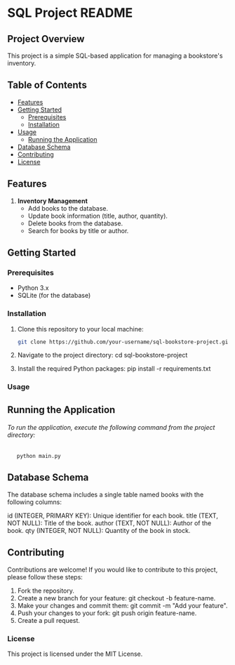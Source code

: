 # SQL Project README

## Project Overview

This project is a simple SQL-based application for managing a bookstore's inventory.

## Table of Contents

- [Features](#features)
- [Getting Started](#getting-started)
  - [Prerequisites](#prerequisites)
  - [Installation](#installation)
- [Usage](#usage)
  - [Running the Application](#running-the-application)
- [Database Schema](#database-schema)
- [Contributing](#contributing)
- [License](#license)

## Features

1. **Inventory Management**
   - Add books to the database.
   - Update book information (title, author, quantity).
   - Delete books from the database.
   - Search for books by title or author.


## Getting Started

### Prerequisites

- Python 3.x
- SQLite (for the database)

### Installation

1. Clone this repository to your local machine:

   ```bash
   git clone https://github.com/your-username/sql-bookstore-project.git
2. Navigate to the project directory:
   cd sql-bookstore-project
4. Install the required Python packages:
   pip install -r requirements.txt

### Usage

## Running the Application
###### To run the application, execute the following command from the project directory:
       python main.py

## Database Schema
The database schema includes a single table named books with the following columns:

id (INTEGER, PRIMARY KEY): Unique identifier for each book.
title (TEXT, NOT NULL): Title of the book.
author (TEXT, NOT NULL): Author of the book.
qty (INTEGER, NOT NULL): Quantity of the book in stock.

## Contributing 
Contributions are welcome! If you would like to contribute to this project, please follow these steps:

1. Fork the repository.
2. Create a new branch for your feature: git checkout -b feature-name.
3. Make your changes and commit them: git commit -m "Add your feature".
4. Push your changes to your fork: git push origin feature-name.
5. Create a pull request.

### License 
This project is licensed under the MIT License.


